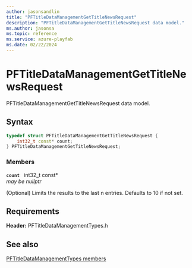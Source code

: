 ```yaml
---
author: jasonsandlin
title: "PFTitleDataManagementGetTitleNewsRequest"
description: "PFTitleDataManagementGetTitleNewsRequest data model."
ms.author: jasonsa
ms.topic: reference
ms.service: azure-playfab
ms.date: 02/22/2024
---
```


# PFTitleDataManagementGetTitleNewsRequest  

PFTitleDataManagementGetTitleNewsRequest data model.  

## Syntax  
  
```cpp
typedef struct PFTitleDataManagementGetTitleNewsRequest {  
    int32_t const* count;  
} PFTitleDataManagementGetTitleNewsRequest;  
```
  
### Members  
  
**`count`** &nbsp; int32_t const*  
*may be nullptr*  
  
(Optional) Limits the results to the last n entries. Defaults to 10 if not set.
  
  
## Requirements  
  
**Header:** PFTitleDataManagementTypes.h
  
## See also  
[PFTitleDataManagementTypes members](../pftitledatamanagementtypes_members.md)  

  
  
